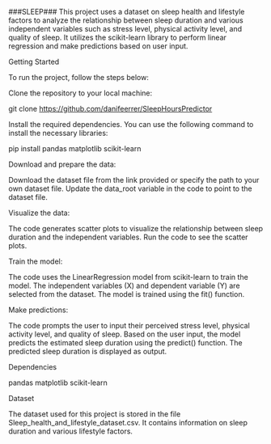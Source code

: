 ###SLEEP###
This project uses a dataset on sleep health and lifestyle factors to analyze the relationship between sleep duration and various independent variables such as stress level, physical activity level, and quality of sleep. It utilizes the scikit-learn library to perform linear regression and make predictions based on user input.

Getting Started

To run the project, follow the steps below:

Clone the repository to your local machine:

git clone https://github.com/danifeerrer/SleepHoursPredictor
        
Install the required dependencies. You can use the following command to install the necessary libraries:

pip install pandas matplotlib scikit-learn

Download and prepare the data:

Download the dataset file from the link provided or specify the path to your own dataset file.
Update the data_root variable in the code to point to the dataset file.

Visualize the data:

The code generates scatter plots to visualize the relationship between sleep duration and the independent variables.
Run the code to see the scatter plots.

Train the model:

The code uses the LinearRegression model from scikit-learn to train the model.
The independent variables (X) and dependent variable (Y) are selected from the dataset.
The model is trained using the fit() function.

Make predictions:

The code prompts the user to input their perceived stress level, physical activity level, and quality of sleep.
Based on the user input, the model predicts the estimated sleep duration using the predict() function.
The predicted sleep duration is displayed as output.

Dependencies
        
pandas
matplotlib
scikit-learn

        
Dataset
        
The dataset used for this project is stored in the file Sleep_health_and_lifestyle_dataset.csv. It contains information on sleep duration and various lifestyle factors.
